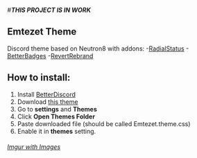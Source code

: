 #***THIS PROJECT IS IN WORK***

## Emtezet Theme
Discord theme based on Neutron8 with addons:
  -[RadialStatus](https://betterdiscord.app/theme/RadialStatus)
  -[BetterBadges](https://betterdiscord.app/theme/Better%20Badges)
  -[RevertRebrand](https://betterdiscord.app/theme/Revert%20Rebrand)

## How to install:
  1. Install [BetterDiscord](https://betterdiscord.app)
  2. Download [this theme](https://github.com/Empezeeet/empezet-theme/tree/main/src)
  3. Go to **settings** and **Themes**
  4. Click **Open Themes Folder**
  5. Paste downloaded file (should be called Emtezet.theme.css)
  6. Enable it in **themes** setting.
 
  
###### [Imgur with Images](https://imgur.com/user/Empezeeet/posts)

